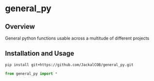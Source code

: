 # general_py

## Overview

General python functions usable across a multitude of different projects


## Installation and Usage

```bash
pip install git+https://github.com/JackalCOB/general_py.git
```

```python
from general_py import *
```
